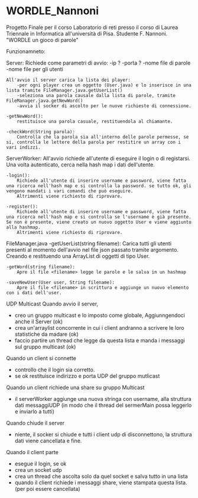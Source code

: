 # WORDLE_Nannoni
 Progetto Finale per il corso Laboratorio di reti presso il corso di Laurea Triennale in Informatica all'università di Pisa. Studente F. Nannoni. "WORDLE un gioco di parole"


Funzionamneto:

Server:
    Richiede come parametri di avvio:
        -ip ?
        -porta ?
        -nome file di parole
        -nome file per gli utenti


    All'avvio il server carica la lista dei player:
        -per ogni player crea un oggetto (User.java) e lo inserisce in una lista tramite FileManager.java.getUserList()
        -seleziona una parola causale dalla lista di parole, tramite FileManager.java.getNewWord()
        -avvia il socker di ascolto per le nuove richieste di connessione.

    -getNewWord():
        restituisce una parola casuale, restituendola al chiamante.

    -checkWord(String parola):
        Controlla che la parola sia all'interno delle parole permesse, se si, controlla le lettere della parola per restitire un array con i vari indizzi.

ServerWorker:
    All'avvio richiede all'utente di eseguire il login o di registarsi. Una volta autenticato, cerca nella hash map i dati dell'utente.


    -login():
        Richiede all'utente di inserire username e password, viene fatta una ricerca nell'hash map e si controlla la password. se tutto ok, gli vengono mandati i vari comandi che può eseguire.
        Altrimenti viene richiesto di riprovare.

    -register():
        Richiede all'utente di inserire username e password, viene fatta una ricerca nell'hash map e si controlla se l'username è già presente. Se non è presente, viene creato un nuovo oggetto User e viene aggiunto alla hashmap.
        Altrimenti viene richiesto di riprovare.

FileManager.java
    -getUserList(string filename):
        Carica tutti gli utenti presenti al momento dell'avvio nel file json passato tramite argomento. 
        Creando e restituendo una ArrayList di oggetti di tipo User.

    -getWord(string filename):
        Apre il file <filename> legge le parole e le salva in un hashmap

    -saveNewUser(User user, String filename):
        Apre il file <filename> in scrittura e aggiunge un nuovo elemento con i dati dell'user.



UDP Multicast
Quando avvio il server, 
- creo un gruppo multicast e lo imposto come globale, Aggiunngendoci anche il Server (ok)
- crea un'arraylist concorrente in cui i client andranno a scrivere le loro statistiche da madare (ok)
- faccio partire un thread che legge da questa lista e manda i messaggi sul gruppo multicast (ok)

Quando un client si connette
- controllo che il login sia corretto.
- se ok restituisce indirizzo e porta UDP del gruppo mutlicast

Quando un client richiede una share su gruppo Multicast
- il serverWorker aggiunge una nuova stringa con username,<messaggio> alla struttura dati messaggiUDP (in modo che il thread del sermerMain possa leggerlo e inviarlo a tutti)

Quando chiude il server
- niente, il socker si chiude e tutti i client udp di disconnettono, la struttura dati viene cancellata e fine.


Quando il client parte
- esegue il login, se ok
- crea un socket udp
- crea un thread che ascolta solo da quel socket e salva tutto in una lista
- quando il client richiede i messaggi share, viene stampata questa lista. (per poi essere cancellata)